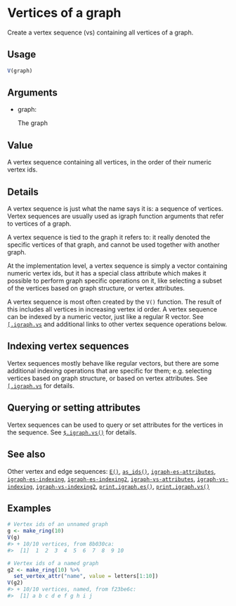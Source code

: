# Vertices of a graph

Create a vertex sequence (vs) containing all vertices of a graph.

## Usage

``` r
V(graph)
```

## Arguments

- graph:

  The graph

## Value

A vertex sequence containing all vertices, in the order of their numeric
vertex ids.

## Details

A vertex sequence is just what the name says it is: a sequence of
vertices. Vertex sequences are usually used as igraph function arguments
that refer to vertices of a graph.

A vertex sequence is tied to the graph it refers to: it really denoted
the specific vertices of that graph, and cannot be used together with
another graph.

At the implementation level, a vertex sequence is simply a vector
containing numeric vertex ids, but it has a special class attribute
which makes it possible to perform graph specific operations on it, like
selecting a subset of the vertices based on graph structure, or vertex
attributes.

A vertex sequence is most often created by the `V()` function. The
result of this includes all vertices in increasing vertex id order. A
vertex sequence can be indexed by a numeric vector, just like a regular
R vector. See
[`[.igraph.vs`](https://r.igraph.org/reference/igraph-vs-indexing.md)
and additional links to other vertex sequence operations below.

## Indexing vertex sequences

Vertex sequences mostly behave like regular vectors, but there are some
additional indexing operations that are specific for them; e.g.
selecting vertices based on graph structure, or based on vertex
attributes. See
[`[.igraph.vs`](https://r.igraph.org/reference/igraph-vs-indexing.md)
for details.

## Querying or setting attributes

Vertex sequences can be used to query or set attributes for the vertices
in the sequence. See
[`$.igraph.vs()`](https://r.igraph.org/reference/igraph-vs-attributes.md)
for details.

## See also

Other vertex and edge sequences:
[`E()`](https://r.igraph.org/reference/E.md),
[`as_ids()`](https://r.igraph.org/reference/as_ids.md),
[`igraph-es-attributes`](https://r.igraph.org/reference/igraph-es-attributes.md),
[`igraph-es-indexing`](https://r.igraph.org/reference/igraph-es-indexing.md),
[`igraph-es-indexing2`](https://r.igraph.org/reference/igraph-es-indexing2.md),
[`igraph-vs-attributes`](https://r.igraph.org/reference/igraph-vs-attributes.md),
[`igraph-vs-indexing`](https://r.igraph.org/reference/igraph-vs-indexing.md),
[`igraph-vs-indexing2`](https://r.igraph.org/reference/igraph-vs-indexing2.md),
[`print.igraph.es()`](https://r.igraph.org/reference/print.igraph.es.md),
[`print.igraph.vs()`](https://r.igraph.org/reference/print.igraph.vs.md)

## Examples

``` r
# Vertex ids of an unnamed graph
g <- make_ring(10)
V(g)
#> + 10/10 vertices, from 8b030ca:
#>  [1]  1  2  3  4  5  6  7  8  9 10

# Vertex ids of a named graph
g2 <- make_ring(10) %>%
  set_vertex_attr("name", value = letters[1:10])
V(g2)
#> + 10/10 vertices, named, from f23be6c:
#>  [1] a b c d e f g h i j
```

